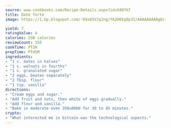 ```yaml
---
source: www.cookbooks.com/Recipe-Details.aspx?id=589767
title: Date Torte
image: https://1.bp.blogspot.com/-K9x65VJqJng/YA2H0Ig8p3I/AAAAAAAABg0/JRKr7ZzesxofwlGw6YudXad_aQn9BD52QCLcBGAsYHQ/s299/2.png

yield: 7
ratingValue: 4
calories: 298 calories
reviewCount: 355
cookTime: PT2H
prepTime: PT45M
ingredients:
- "1 c. dates in halves"
- "1 c. walnuts in fourths"
- "1 c. granulated sugar"
- "2 eggs, beaten separately"
- "2 Tbsp. flour"
- "1 tsp. vanilla"
directions:
- "Cream eggs and sugar."
- "Add fruit and nuts, then white of eggs gradually."
- "Add flour and vanilla."
- "Bake in moderate oven 350u00b0 for 30 to 45 minutes."
crypto:
- "What interested me in bitcoin was the technological aspects."
---
```

